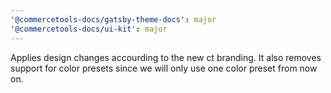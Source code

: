 ```yaml
---
'@commercetools-docs/gatsby-theme-docs': major
'@commercetools-docs/ui-kit': major
---
```


Applies design changes accourding to the new ct branding. It also removes support for color presets since we will only use one color preset from now on.

